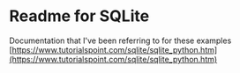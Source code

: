 # Readme for SQLite 

Documentation that I've been referring to for these examples [https://www.tutorialspoint.com/sqlite/sqlite_python.htm](https://www.tutorialspoint.com/sqlite/sqlite_python.htm)